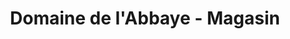 ---
title: "Domaine de l'Abbaye - Magasin"
url: /presinge/domaine-de-labbaye-magasin/
shop: Gemüse & Obst
---